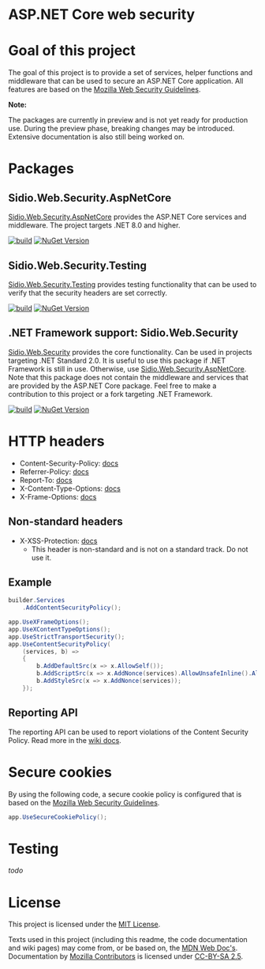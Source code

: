 # ASP.NET Core web security

# Goal of this project
The goal of this project is to provide a set of services, helper functions and middleware that can be used to secure an ASP.NET Core application.
All features are based on the [Mozilla Web Security Guidelines](https://infosec.mozilla.org/guidelines/web_security).

__Note:__

The packages are currently in preview and is not yet ready for production use. During the preview phase,
breaking changes may be introduced. Extensive documentation is also still being worked on.

# Packages
## Sidio.Web.Security.AspNetCore
[Sidio.Web.Security.AspNetCore](https://www.nuget.org/packages/Sidio.Web.Security.AspNetCore/) provides the ASP.NET Core services and middleware. The project targets .NET 8.0 and higher.

[![build](https://github.com/marthijn/Sidio.Web.Security/actions/workflows/build.yml/badge.svg)](https://github.com/marthijn/Sidio.Web.Security/actions/workflows/build.yml)
[![NuGet Version](https://img.shields.io/nuget/v/Sidio.Web.Security.AspNetCore)](https://www.nuget.org/packages/Sidio.Web.Security.AspNetCore/)

## Sidio.Web.Security.Testing
[Sidio.Web.Security.Testing](https://www.nuget.org/packages/Sidio.Web.Security.AspNetCore.Mvc/) provides testing 
functionality that can be used to verify that the security headers are set correctly.

[![build](https://github.com/marthijn/Sidio.Web.Security/actions/workflows/build.yml/badge.svg)](https://github.com/marthijn/Sidio.Web.Security/actions/workflows/build.yml)
[![NuGet Version](https://img.shields.io/nuget/v/Sidio.Web.Security.Testing)](https://www.nuget.org/packages/Sidio.Web.Security.Testing/)

## .NET Framework support: Sidio.Web.Security
[Sidio.Web.Security](https://www.nuget.org/packages/Sidio.Web.Security/) provides the core functionality. Can be used in projects targeting .NET Standard 2.0.
It is useful to use this package if .NET Framework is still in use. Otherwise, use [Sidio.Web.Security.AspNetCore](https://www.nuget.org/packages/Sidio.Web.Security.AspNetCore/).
Note that this package does not contain the middleware and services that are provided by the ASP.NET Core package. Feel free to make a contribution to this project or a fork
targeting .NET Framework.

[![build](https://github.com/marthijn/Sidio.Web.Security/actions/workflows/build.yml/badge.svg)](https://github.com/marthijn/Sidio.Web.Security/actions/workflows/build.yml)
[![NuGet Version](https://img.shields.io/nuget/v/Sidio.Web.Security)](https://www.nuget.org/packages/Sidio.Web.Security/)

# HTTP headers
- Content-Security-Policy: [docs](https://github.com/marthijn/Sidio.Web.Security/wiki/Content%E2%80%90Security%E2%80%90Policy)
- Referrer-Policy: [docs](https://github.com/marthijn/Sidio.Web.Security/wiki/Referrer%E2%80%90Policy)
- Report-To: [docs](https://github.com/marthijn/Sidio.Web.Security/wiki/Report%E2%80%90To)
- X-Content-Type-Options: [docs](https://github.com/marthijn/Sidio.Web.Security/wiki/X%E2%80%90Content%E2%80%90Type%E2%80%90Options)
- X-Frame-Options: [docs](https://github.com/marthijn/Sidio.Web.Security/wiki/X%E2%80%90Frame%E2%80%90Options)

## Non-standard headers
- X-XSS-Protection: [docs](https://github.com/marthijn/Sidio.Web.Security/wiki/X%E2%80%90XSS%E2%80%90Protection)
  - This header is non-standard and is not on a standard track. Do not use it.

## Example
```csharp
builder.Services
    .AddContentSecurityPolicy();
```

```csharp
app.UseXFrameOptions();
app.UseXContentTypeOptions();
app.UseStrictTransportSecurity();
app.UseContentSecurityPolicy(
    (services, b) =>
    {
        b.AddDefaultSrc(x => x.AllowSelf());
        b.AddScriptSrc(x => x.AddNonce(services).AllowUnsafeInline().AllowUrl("https://cdn.example.com"));
        b.AddStyleSrc(x => x.AddNonce(services));
    });
```

## Reporting API
The reporting API can be used to report violations of the Content Security Policy.
Read more in the [wiki docs](https://github.com/marthijn/Sidio.Web.Security/wiki/Reporting-API).

# Secure cookies
By using the following code, a secure cookie policy is configured that is based 
on the [Mozilla Web Security Guidelines](https://infosec.mozilla.org/guidelines/web_security).
```csharp
app.UseSecureCookiePolicy();
```

# Testing
_todo_

# License
This project is licensed under the [MIT License](LICENSE).

Texts used in this project (including this readme, the code documentation and wiki pages) may come from, or be based on, the [MDN Web Doc's](https://developer.mozilla.org/en-US/docs/MDN/).
Documentation by [Mozilla Contributors](https://developer.mozilla.org/en-US/docs/MDN/Community/Roles_teams#contributor) is licensed under [CC-BY-SA 2.5](https://creativecommons.org/licenses/by-sa/2.5/).